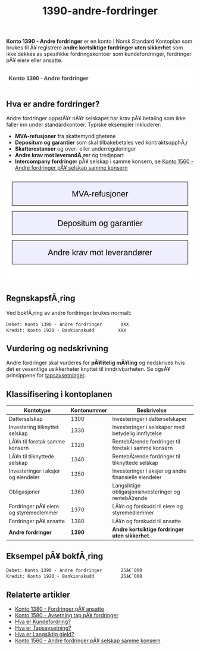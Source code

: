 ﻿---
title: "1390-andre-fordringer"
meta_title: "1390-andre-fordringer"
meta_description: '**Konto 1390 - Andre fordringer** er en konto i Norsk Standard Kontoplan som brukes til Ã¥ registrere **andre kortsiktige fordringer uten sikkerhet** som ikke d...'
slug: 1390-andre-fordringer
type: blog
layout: pages/single
---

**Konto 1390 - Andre fordringer** er en konto i Norsk Standard Kontoplan som brukes til Ã¥ registrere **andre kortsiktige fordringer uten sikkerhet** som ikke dekkes av spesifikke fordringskontoer som kundefordringer, fordringer pÃ¥ eiere eller ansatte.

![Illustrasjon av konto 1390 andre fordringer](1390-andre-fordringer-image.svg)

## Hva er andre fordringer?

Andre fordringer oppstÃ¥r nÃ¥r selskapet har krav pÃ¥ betaling som ikke faller inn under standardkontoer. Typiske eksempler inkluderer:

* **MVA-refusjoner** fra skattemyndighetene
* **Depositum og garantier** som skal tilbakebetales ved kontraktsopphÃ¸r
* **Skatterestanser** og over- eller underreguleringer
* **Andre krav mot leverandÃ¸rer** og tredjepart
* **Intercompany fordringer** pÃ¥ selskap i samme konsern, se [Konto 1560 - Andre fordringer pÃ¥ selskap samme konsern](/blogs/kontoplan/1560-andre-fordringer-pa-selskap-samme-konsern "Konto 1560 - Andre fordringer pÃ¥ selskap samme konsern")

![Kategorier av andre fordringer](1390-kategorier-andre-fordringer.svg)

## RegnskapsfÃ¸ring

Ved bokfÃ¸ring av andre fordringer brukes normalt:

```plaintext
Debet: Konto 1390 - Andre fordringer       XXX
Kredit: Konto 1920 - Bankinnskudd         XXX
```

## Vurdering og nedskrivning

Andre fordringer skal vurderes for **pÃ¥litelig mÃ¥ling** og nedskrives hvis det er vesentlige usikkerheter knyttet til inndrivbarheten. Se ogsÃ¥ prinsippene for [tapsavsetninger](/blogs/regnskap/tap-pa-fordring "Hva er Tapsavsetning? Behandling av fordringer").

## Klassifisering i kontoplanen

| Kontotype                             | Kontonummer | Beskrivelse                                      |
|---------------------------------------|-------------|--------------------------------------------------|
| Datterselskap                         | 1300        | Investeringer i datterselskaper                  |
| Investering tilknyttet selskap        | 1330        | Investeringer i selskaper med betydelig innflytelse |
| LÃ¥n til foretak samme konsern         | 1320        | RentebÃ¦rende fordringer til foretak i samme konsern |
| LÃ¥n til tilknyttede selskap           | 1340        | RentebÃ¦rende fordringer til tilknyttede selskap  |
| Investeringer i aksjer og eiendeler   | 1350        | Investeringer i aksjer og andre finansielle eiendeler |
| Obligasjoner                          | 1360        | Langsiktige obligasjonsinvesteringer og rentebÃ¦rende |
| Fordringer pÃ¥ eiere og styremedlemmer | 1370        | LÃ¥n og forskudd til eiere og styremedlemmer      |
| Fordringer pÃ¥ ansatte                 | 1380        | LÃ¥n og forskudd til ansatte                      |
| **Andre fordringer**                  | **1390**    | **Andre kortsiktige fordringer uten sikkerhet** |

## Eksempel pÃ¥ bokfÃ¸ring

```plaintext
Debet: Konto 1390 - Andre fordringer       25â€¯000
Kredit: Konto 1920 - Bankinnskudd          25â€¯000
```

## Relaterte artikler

* [Konto 1380 - Fordringer pÃ¥ ansatte](/blogs/kontoplan/1380-fordringer-pa-ansatte "Konto 1380 - Fordringer pÃ¥ ansatte")
* [Konto 1580 - Avsetning tap pÃ¥ fordringer](/blogs/kontoplan/1580-avsetning-tap-pa-fordringer "Konto 1580 - Avsetning tap pÃ¥ fordringer")
* [Hva er Kundefordring?](/blogs/regnskap/hva-er-kundefordring "Hva er Kundefordring? Komplett Guide til Kundefordring")
* [Hva er Tapsavsetning?](/blogs/regnskap/tap-pa-fordring "Hva er Tapsavsetning? Behandling av fordringer")
* [Hva er Langsiktig gjeld?](/blogs/regnskap/langsiktig-gjeld "Langsiktig gjeld")
* [Konto 1560 - Andre fordringer pÃ¥ selskap samme konsern](/blogs/kontoplan/1560-andre-fordringer-pa-selskap-samme-konsern "Konto 1560 - Andre fordringer pÃ¥ selskap samme konsern")
